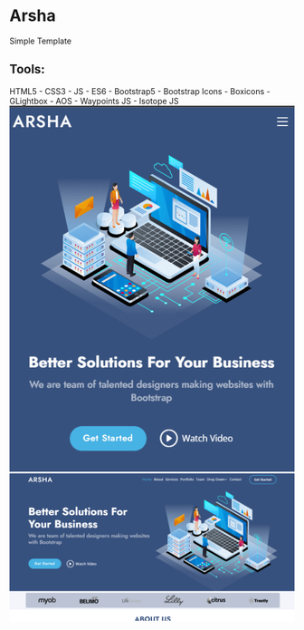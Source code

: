 # Arsha
Simple Template
## Tools:
HTML5 - CSS3 - JS - ES6 - Bootstrap5 - Bootstrap Icons - Boxicons - GLightbox - AOS - Waypoints JS - Isotope JS
![This is an image for disktop screen](https://github.com/KhaledSwidan/arsha/blob/main/assets/images/2023-01-14%20(1).png)
![This is an image for mobile screen](https://github.com/KhaledSwidan/arsha/blob/main/assets/images/2023-01-14.png)
